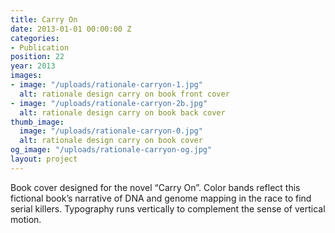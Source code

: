```yaml
---
title: Carry On
date: 2013-01-01 00:00:00 Z
categories:
- Publication
position: 22
year: 2013
images:
- image: "/uploads/rationale-carryon-1.jpg"
  alt: rationale design carry on book front cover
- image: "/uploads/rationale-carryon-2b.jpg"
  alt: rationale design carry on book back cover
thumb_image:
  image: "/uploads/rationale-carryon-0.jpg"
  alt: rationale design carry on book cover
og_image: "/uploads/rationale-carryon-og.jpg"
layout: project
---
```


Book cover designed for the novel “Carry On”. Color bands reflect this fictional book’s narrative of DNA and genome mapping in the race to find serial killers. Typography runs vertically to complement the sense of vertical motion.